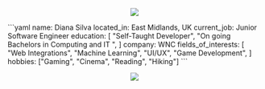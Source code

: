 <p align="center">
  <img src="https://capsule-render.vercel.app/api?text=Hey%20There&animation=fadeIn&type=waving&color=gradient&height=100" />
</p>
```yaml
name: Diana Silva
located_in: East Midlands, UK
current_job: Junior Software Engineer
education:
  [
    "Self-Taught Developer",
    "On going Bachelors in Computing and IT ",
  ]
company: WNC
fields_of_interests:
  [
    "Web Integrations",
    "Machine Learning",
    "UI/UX",
    "Game Development",
  ]
hobbies: ["Gaming", "Cinema", "Reading", "Hiking"]
```
<p align="center">
  <img src="https://capsule-render.vercel.app/api?text&animation=fadeIn&type=waving&color=gradient&height=100&section=footer" />
</p>
